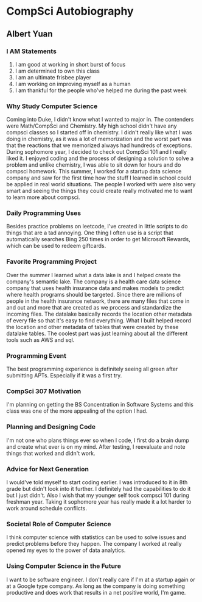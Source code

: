 # CompSci Autobiography
## Albert Yuan


### I AM Statements

1. I am good at working in short burst of focus
2. I am determined to own this class
3. I am an ultimate frisbee player
4. I am working on improving myself as a human
5. I am thankful for the people who've helped 
me during the past week

### Why Study Computer Science
Coming into Duke, I didn't know what I wanted to major in. 
The contenders were Math/CompSci and Chemistry.
My high school didn't have any compsci classes so I started off in chemistry. 
I didn't really like what I was doing in chemistry, as it was a lot of memorization and the worst part was that the 
reactions that we memorized always had hundreds of exceptions. During sophomore year, I decided to check out CompSci 101 
and I really liked it. I enjoyed coding and the process of designing a solution to solve a problem and unlike chemistry, 
I was able to sit down for hours and do compsci homework. This summer, I worked for a startup data science company and 
saw for the first time how the stuff I learned in school could be applied in real world situations. The people I worked 
with were also very smart and seeing the things they could create really motivated me to want to learn more about 
compsci.

### Daily Programming Uses
Besides practice problems on leetcode, I've created in little scripts to do things that are a tad annoying. 
One thing I often use is a script that automatically searches Bing 250 times in order to get Microsoft Rewards, 
which can be used to redeem giftcards. 

### Favorite Programming Project
Over the summer I learned what a data lake is and I helped create the company's semantic lake.
The company is a health care data science company that uses health insurance data and makes models to predict where 
health programs should be targeted. Since there are millions of people in the health insurance network, there are many 
files that come in and out and more that are created as we process and standardize the incoming files. The datalake 
basically records the location other metadata of every file so that it's easy to find everything. What I built helped 
record the location and other metadata of tables that were created by these datalake tables. The coolest part was
just learning about all the different tools such as AWS and sql.

### Programming Event
The best programming experience is definitely seeing all green after submitting APTs. Especially if it was a first try.

### CompSci 307 Motivation
I'm planning on getting the BS Concentration in Software Systems and this class was one of the more appealing of the
option I had.  

### Planning and Designing Code
I'm not one who plans things ever so when I code, I first do a brain dump and create what ever is on my mind. After 
testing, I reevaluate and note things that worked and didn't work.

### Advice for Next Generation
I would've told myself to start coding earlier. I was introduced to it in 8th grade but didn't look into it further. I 
definitely had the capabilities to do it but I just didn't. Also I wish that my younger self took compsci 101 during 
freshman year. Taking it sophomore year has really made it a lot harder to work around schedule conflicts. 

### Societal Role of Computer Science
I think computer science with statistics can be used to solve issues and predict problems before they happen. The 
company I worked at really opened my eyes to the power of data analytics.

### Using Computer Science in the Future
I want to be software engineer. I don't really care if I'm at a startup again or at a Google type company. As long as 
the company is doing something productive and does work that results in a net positive world, I'm game.